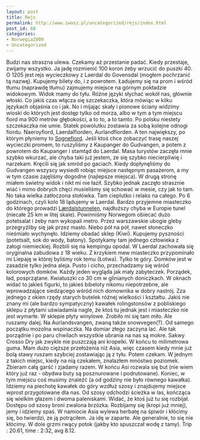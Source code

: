 ```yaml
---
layout: post
title: Rejs
permalink: http://www.iwasz.pl/uncategorized/rejs/index.html
post_id: 60
categories: 
- Norwegia2009
- Uncategorized
---
```


Budzi nas straszna ulewa. Czekamy aż przestanie padać. Kiedy przestaje, zwijamy wszystko. Ja jadę rozmienić 100 koron żeby wrzucić do puszki 40. O 1205 jest rejs wycieczkowy z Laerdal do Govensdal (mogłem pochrzanić tą nazwę). Kupujemy bilety do, i z powrotem. Ładujemy się na prom i wśród tłumu (naprawdę tłumu) zajmujemy miejsce na górnym pokładzie widokowym. Widok mamy do tyłu. Różne języki słychać wokół nas, głównie włoski. Co jakiś czas włącza się szczekaczka, która mówiąc w kilku językach objaśnia co i jak. No i mijając skały i pionowe ściany widzimy wioski do których jest dostęp tylko od morza, albo w tym a tym miejscu fiord ma 900 metrów głębokości, a to to, a to tamto. Po polsku niestety szczekaczka nie umie. Statek powolutku zostawia za sobą kolejne odnogi fiordu. Naeroyfiord, Laerdalfiorden, Aurlandfiorden. A ten największy, po którym płyniemy to 
[Sognefiord](http://en.wikipedia.org/wiki/Sognafjorden). Jeśli ktoś chce zobaczyć trasę naszej wycieczki promem, to ruszyliśmy z Kaupanger do Gudvangen, a potem z powrotem do Kaupanger i stamtąd do Laerdal. Masa turystów zaczęła mnie szybko wkurzać, ale chyba taki już jestem, ze się szybko niecierpliwię i narzekam. Kręcili się jak smród po gaciach. Kiedy dopłynęliśmy do Gudvangen wszyscy wysiedli robiąc miejsce następnym pasażerom, a my w tym czasie zajęliśmy dogodne (najlepsze miejsca). W drugą stronę miałem świetny widok i nikt mi nie łaził. Szybko jednak zaczęło strasznie wiać i mimo dobrych chęci musieliśmy się schować w mesie, czy jak to tam. No taka wielka zatłoczona stołówka. Tam cieplutko i relaks na całego. Po 6 godzinach, czyli kolo 18 lądujemy w Laerdal. Bardzo przyjemne miasteczko do którego prowadzi 
[Lærdalstunnelen](http://en.wikipedia.org/wiki/Laerdalstunnelen), najdłuższy chyba w Europie tunel (niecałe 25 km w litej skale). Powinniśmy Norwegom obiecać dużo potetsalat i żeby nam wykopali metro. Przez warszawskie ubogie gleby przegryźliby się jak przez masło. Niebo pół na pół, nawet słoneczko nieśmiało wychynęło. Idziemy obadać sklep (Kiwi). Kupujemy pyszności (potetsalt, sok do wody, batony). Spotykamy tam jednego człowieka z załogi niemieckiej. Rozbili się na kempingu opodal. W Laerdal zachowała się oryginalna zabudowa z 18 wieku. Z krzykiem mew miasteczko przypominało mi Liepaję w której byliśmy rok temu (Łotwa). Tylko te góry. Domków jest w zasadzie tylko jedna aleja. Pusto i cicho, przechadzamy się wśród kolorowych domków. Każdy jeden wygląda jak mały zabyteczek. Porządek, ład, posprzątane. Kwiatuszki co 30 cm w glinianych doniczkach. W oknach widać to jakieś figurki, to jakieś bibeloty nikomu niepotrzebne, ale wprowadzające siedzącego wśród nich domownika w dobry nastrój. Zza jednego z okien rzędy starych butelek różnej wielkości i kształtu. Jakiś nie znany mi (ale bardzo sympatyczny) kawałek rolingstonsów z pobliskiego sklepu z płytami uświadamia nagle, że ktoś tu jednak jest i miasteczko nie jest wymarłe. W sklepie płyty winylowe. Zrobiło mi się tam miło. Ale ruszamy dalej. Na Aurlandsvangen, zwaną także snowvegen(?). Od samego początku mozolna wspinaczka. Na domiar złego zaczyna lać. Ale tak porządnie i po paru chwilach wszystkie ubrania na nas są mokre. Sakwy Crosso Dry jak zwykle nie puszczają ani kropelki. W końcu to milimetrowa guma. Mam dużo cięższe przełożenia niż Asia, więc czasem kiedy mnie już bolą stawy ruszam szybciej zostawiając ją z tyłu. Potem czekam. W jednym z takich miejsc, kiedy na nią czekałem, znalazłem mnóstwo poziomek. Zbieram całą garść i zjadamy razem. W końcu Asi rozwala się but (nie wiem który już raz - obydwa buty są posznurowane i podrutowane). Koniec, w tym miejscu coś musimy znaleźć (a od godziny nie było równego kawałka). Idziemy na piechotę kawałek do góry wzdłuż szosy i znajdujemy miejsce wprost przygotowane dla nas. Od szosy odchodzi ścieżka w las, kończąca się wielkim głazem i dwoma paleniskami. Widać, że ktoś już tu się rozbijał. Dostępu od szosy broni zwalona brzózka. Rozbijamy się (kropi już mniej), jemy i idziemy spaś. W namiocie Asia wylewa herbatę na śpiwór i kłócimy się, bo twierdzi, ze ją potrąciłem. Ja idę w zaparte. Ale generalnie, to się nie kłócimy. W dole grzmi rwący potok (jakby kto spuszczał wodę z tamy). Trip : 20.61, time : 2:32, avg 8.12.